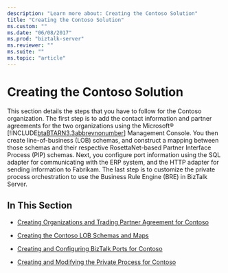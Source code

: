 ```yaml
---
description: "Learn more about: Creating the Contoso Solution"
title: "Creating the Contoso Solution"
ms.custom: ""
ms.date: "06/08/2017"
ms.prod: "biztalk-server"
ms.reviewer: ""
ms.suite: ""
ms.topic: "article"
---
```

# Creating the Contoso Solution
This section details the steps that you have to follow for the Contoso organization. The first step is to add the contact information and partner agreements for the two organizations using the Microsoft® [!INCLUDE[btaBTARN3.3abbrevnonumber](../../includes/btabtarn3-3abbrevnonumber-md.md)] Management Console. You then create line-of-business (LOB) schemas, and construct a mapping between those schemas and their respective RosettaNet-based Partner Interface Process (PIP) schemas. Next, you configure port information using the SQL adapter for communicating with the ERP system, and the HTTP adapter for sending information to Fabrikam. The last step is to customize the private process orchestration to use the Business Rule Engine (BRE) in BizTalk Server.  
  
## In This Section  
  
-   [Creating Organizations and Trading Partner Agreement for Contoso](../../adapters-and-accelerators/accelerator-rosettanet/creating-organizations-and-trading-partner-agreement-for-contoso.md)  
  
-   [Creating the Contoso LOB Schemas and Maps](../../adapters-and-accelerators/accelerator-rosettanet/creating-the-contoso-lob-schemas-and-maps.md)  
  
-   [Creating and Configuring BizTalk Ports for Contoso](../../adapters-and-accelerators/accelerator-rosettanet/creating-and-configuring-biztalk-ports-for-contoso.md)  
  
-   [Creating and Modifying the Private Process for Contoso](../../adapters-and-accelerators/accelerator-rosettanet/creating-and-modifying-the-private-process-for-contoso.md)
